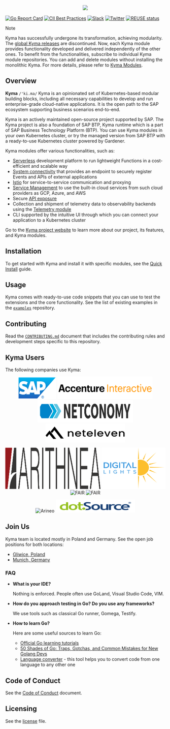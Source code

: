 <p align="center">
 <img src="https://raw.githubusercontent.com/kyma-project/kyma/main/logo.png" width="235">
</p>

[![Go Report Card](https://goreportcard.com/badge/github.com/kyma-project/kyma)](https://goreportcard.com/report/github.com/kyma-project/kyma)
[![CII Best Practices](https://bestpractices.coreinfrastructure.org/projects/2168/badge)](https://bestpractices.coreinfrastructure.org/projects/2168)
[![Slack](https://img.shields.io/badge/slack-@kyma--community-yellow.svg)](https://kyma-community.slack.com/)<!-- markdown-link-check-disable-next-line -->
[![Twitter](https://img.shields.io/badge/twitter-@kymaproject-blue.svg)](https://twitter.com/kymaproject)
[![REUSE status](https://api.reuse.software/badge/github.com/kyma-project/kyma)](https://api.reuse.software/info/github.com/kyma-project/kyma)

> [!NOTE]
> Kyma has successfully undergone its transformation, achieving modularity. The [global Kyma releases](https://github.com/kyma-project/kyma/releases) are discontinued. Now, each Kyma module provides functionality developed and delivered independently of the other ones. To benefit from the functionalities, subscribe to individual Kyma module repositories. You can add and delete modules without installing the monolithic Kyma. For more details, please refer to [Kyma Modules](https://kyma-project.io/#/06-modules/README).

## Overview

**Kyma** `/'ki.ma/` Kyma is an opinionated set of Kubernetes-based modular building blocks, including all necessary capabilities to develop and run enterprise-grade cloud-native applications. It is the open path to the SAP ecosystem supporting business scenarios end-to-end.

Kyma is an actively maintained open-source project supported by SAP. The Kyma project is also a foundation of SAP BTP, Kyma runtime which is a part of SAP Business Technology Platform (BTP). You can use Kyma modules in your own Kubernetes cluster, or try the managed version from SAP BTP with a ready-to-use Kubernetes cluster powered by Gardener.

Kyma modules offer various functionalities, such as:

- [Serverless](https://kyma-project.io/#/serverless-manager/user/README) development platform to run lightweight Functions in a cost-efficient and scalable way
- [System connectivity](https://kyma-project.io/#/application-connector-manager/user/README) that provides an endpoint to securely register Events and APIs of external applications
- [Istio](https://kyma-project.io/#/istio/user/README) for service-to-service communication and proxying
- [Service Management](https://kyma-project.io/#/btp-manager/user/README) to use the built-in cloud services from such cloud providers as GCP, Azure, and AWS
- Secure [API exposure](https://kyma-project.io/#/api-gateway/user/README)
- Collection and shipment of telemetry data to observability backends using the [Telemetry module](https://kyma-project.io/#/telemetry-manager/user/README)
- CLI supported by the intuitive UI through which you can connect your application to a Kubernetes cluster


Go to the [Kyma project website](https://kyma-project.io/) to learn more about our project, its features, and Kyma modules.

## Installation

To get started with Kyma and install it with specific modules, see the [Quick Install](https://kyma-project.io/#/02-get-started/01-quick-install) guide.

## Usage

Kyma comes with ready-to-use code snippets that you can use to test the extensions and the core functionality. See the list of existing examples in the [`examples`](https://github.com/kyma-project/examples) repository.

## Contributing

Read the [`CONTRIBUTING.md`](CONTRIBUTING.md) document that includes the contributing rules and development steps specific to this repository.

## Kyma Users

The following companies use Kyma:

<p align="center">
  <img src="https://raw.githubusercontent.com/kyma-project/website/refs/heads/main/content/adopters/logos/sap.svg" alt="SAP" width="120" height="70" />
  <img src="https://raw.githubusercontent.com/kyma-project/website/refs/heads/main/content/adopters/logos/accenture.svg" alt="Accenture" width="300" height="70" />
  <img src="https://raw.githubusercontent.com/kyma-project/website/refs/heads/main/content/adopters/logos/netconomy.svg" alt="NETCONOMY" width="300" height="70" />
  <img src="https://raw.githubusercontent.com/kyma-project/website/refs/heads/main/content/adopters/logos/neteleven.svg" alt="neteleven" width="250" height="60" />
</p>
<p align="center">
  <img src="https://raw.githubusercontent.com/kyma-project/website/refs/heads/main/content/adopters/logos/arithnea.svg" alt="ARITHNEA" width="300" height="130" />
  <img src="https://raw.githubusercontent.com/kyma-project/website/refs/heads/main/content/adopters/logos/digital_lights.svg" alt="Digital Lights" width="200" height="130" />
  <img src="https://raw.githubusercontent.com/kyma-project/website/refs/heads/main/content/adopters/logos/FAIR_LOGO_HEADER.svg" alt="FAIR" width="300" height="130" />
  <img src="https://raw.githubusercontent.com/kyma-project/website/refs/heads/main/content/adopters/logos/Sybit-Logo.svg" alt="FAIR" width="300" height="130" />
</p>
<p align="center">
  <img src="https://raw.githubusercontent.com/kyma-project/website/refs/heads/main/content/adopters/logos/arineo.svg" alt="Arineo" width="250" height="40" />
  <img src="https://raw.githubusercontent.com/kyma-project/website/refs/heads/main/content/adopters/logos/dotsource.svg" alt="dotSource" width="250" height="40" />
</p>

## Join Us

Kyma team is located mostly in Poland and Germany. See the open job positions for both locations:
- [Gliwice, Poland](https://jobs.sap.com/search/?createNewAlert=false&q=%23kymaopensource&optionsFacetsDD_department=&optionsFacetsDD_customfield3=&optionsFacetsDD_country=&locationsearch=)
- [Munich, Germany](https://jobs.sap.com/search/?createNewAlert=false&q=%23kyma&optionsFacetsDD_department=&optionsFacetsDD_customfield3=&optionsFacetsDD_country=&locationsearch=munich)

### FAQ

- **What is your IDE?**

  Nothing is enforced. People often use GoLand, Visual Studio Code, VIM.

- **How do you approach testing in Go? Do you use any frameworks?**

  We use tools such as classical Go runner, Gomega, Testify.

- **How to learn Go?**

  Here are some useful sources to learn Go:
  - [Official Go learning tutorials](https://go.dev/learn/)
  - [50 Shades of Go: Traps, Gotchas, and Common Mistakes for New Golang Devs](http://devs.cloudimmunity.com/gotchas-and-common-mistakes-in-go-golang/)
  - [Language converter](https://ide.onelang.io/?input=HelloWorldRaw) - this tool helps you to convert code from one language to any other one

## Code of Conduct

See the [Code of Conduct](CODE_OF_CONDUCT.md) document.

## Licensing

See the [license](./LICENSE) file.
